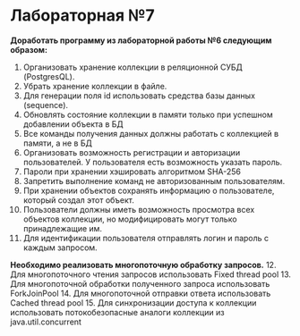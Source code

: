 # Лабораторная №7

**Доработать программу из лабораторной работы №6 следующим образом:**

1. Организовать хранение коллекции в реляционной СУБД (PostgresQL).
2. Убрать хранение коллекции в файле. 
3. Для генерации поля id использовать средства базы данных (sequence). 
4. Обновлять состояние коллекции в памяти только при успешном добавлении объекта в БД 
5. Все команды получения данных должны работать с коллекцией в памяти, а не в БД 
6. Организовать возможность регистрации и авторизации пользователей. У пользователя есть возможность указать пароль. 
7. Пароли при хранении хэшировать алгоритмом SHA-256 
8. Запретить выполнение команд не авторизованным пользователям. 
9. При хранении объектов сохранять информацию о пользователе, который создал этот объект. 
10. Пользователи должны иметь возможность просмотра всех объектов коллекции, но модифицировать могут только принадлежащие им. 
11. Для идентификации пользователя отправлять логин и пароль с каждым запросом.

**Необходимо реализовать многопоточную обработку запросов.**
12. Для многопоточного чтения запросов использовать Fixed thread pool
13. Для многопоточной обработки полученного запроса использовать ForkJoinPool 
14. Для многопоточной отправки ответа использовать Cached thread pool 
15. Для синхронизации доступа к коллекции использовать потокобезопасные аналоги коллекции из java.util.concurrent